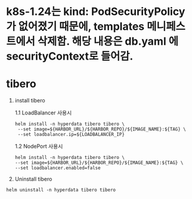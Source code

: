# k8s-1.24는 kind: PodSecurityPolicy 가 없어졌기 때문에, templates 메니페스트에서 삭제함. 해당 내용은 db.yaml 에 securityContext로 들어감.


# tibero

1. install tibero

    1.1 LoadBalancer 사용시
   ```
   helm install -n hyperdata tibero tibero \
    --set image=${HARBOR_URL}/${HARBOR_REPO}/${IMAGE_NAME}:${TAG} \
    --set loadbalancer.ip=${LOADBALANCER_IP}
    ```
  
    1.2 NodePort 사용시
   ```
   helm install -n hyperdata tibero tibero \
   --set image=${HARBOR_URL}/${HARBOR_REPO}/${IMAGE_NAME}:${TAG} \
   --set loadbalancer.enabled=false
   ```

2. Uninstall tibero
```
helm uninstall -n hyperdata tibero tibero
```
